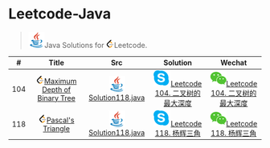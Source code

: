 # Leetcode-Java

> ![](logo/java.svg)Java Solutions for <img src="logo/leetcode.png" width="16"/>Leetcode.

| # | Title | Src | Solution | Wechat |
| :-: | :-: | :-: | :-: | :-: |
| 104 | <img src="logo/leetcode.png" width="16"/>[Maximum Depth of Binary Tree](https://leetcode-cn.com/problems/maximum-depth-of-binary-tree/) | ![](logo/java.svg)[Solution118.java](src/solution101to150/Solution104.java) | ![](logo/skype.svg)[Leetcode 104. 二叉树的最大深度](https://abelsu7.top/2018/12/12/leetcode-104-maxdepth-of-binary-tree/) | ![](logo/wechat.svg)[Leetcode 104. 二叉树的最大深度](https://mp.weixin.qq.com/s/sXJ74t8UCAaKgp5hBhkYDQ) |
| 118 | <img src="logo/leetcode.png" width="16"/>[Pascal's Triangle](https://leetcode-cn.com/problems/pascals-triangle/) | ![](logo/java.svg)[Solution118.java](src/solution101to150/Solution118.java) | ![](logo/skype.svg)[Leetcode 118. 杨辉三角](https://abelsu7.top/2018/12/12/leetcode-118-pascal-triangle/) | ![](logo/wechat.svg)[Leetcode 118. 杨辉三角](https://mp.weixin.qq.com/s/wO3Ibq-5XXUWw4MicMaOzA) |
